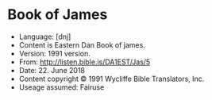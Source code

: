# Book of James

* Language: [dnj]
* Content is Eastern Dan Book of james.
* Version: 1991 version.
* From: http://listen.bible.is/DA1EST/Jas/5
* Date: 22. June 2018
* Content copyright © 1991 Wycliffe Bible Translators, Inc.
* Useage assumed: Fairuse
